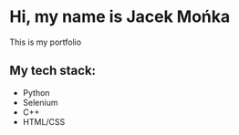 
# Hi, my name is **Jacek Mońka**

This is my portfolio

## My tech stack:

* Python
* Selenium
* C++
* HTML/CSS


